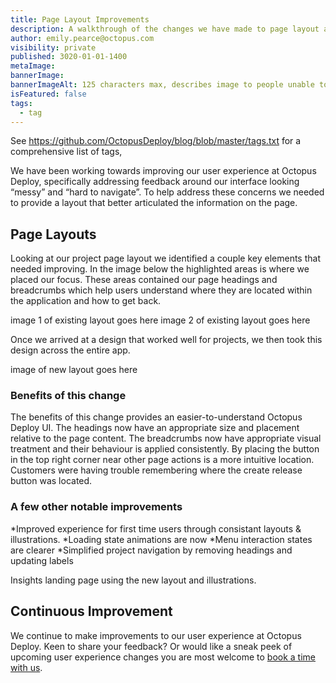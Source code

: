 ```yaml
---
title: Page Layout Improvements
description: A walkthrough of the changes we have made to page layout and other small UI improvements.
author: emily.pearce@octopus.com
visibility: private
published: 3020-01-01-1400
metaImage: 
bannerImage: 
bannerImageAlt: 125 characters max, describes image to people unable to see it.
isFeatured: false
tags: 
  - tag
---
```


See https://github.com/OctopusDeploy/blog/blob/master/tags.txt for a comprehensive list of tags,

We have been working towards improving our user experience at Octopus Deploy, specifically addressing feedback around our interface looking “messy” and “hard to navigate”. To help address these concerns we needed to provide a layout that better articulated the information on the page. 

## Page Layouts
Looking at our project page layout we identified a couple key elements that needed improving. In the image below the highlighted areas is where we placed our focus. These areas contained our page headings and breadcrumbs which help users understand where they are located within the application and how to get back. 

image 1 of existing layout goes here
image 2 of existing layout goes here

Once we arrived at a design that worked well for projects, we then took this design across the entire app.

image of new layout goes here

### Benefits of this change
The benefits of this change provides an easier-to-understand Octopus Deploy UI. The headings now have an appropriate size and placement relative to the page content. The breadcrumbs now have appropriate visual treatment and their behaviour is applied consistently. By placing the button in the top right corner near other page actions is a more intuitive location. Customers were having trouble remembering where the create release button was located. 


### A few other notable improvements
*Improved experience for first time users through consistant layouts & illustrations.
*Loading state animations are now 
*Menu interaction states are clearer
*Simplified project navigation by removing headings and updating labels

Insights landing page using the new layout and illustrations.

## Continuous Improvement
We continue to make improvements to our user experience at Octopus Deploy. Keen to share your feedback? Or would like a sneak peek of upcoming user experience changes you are most welcome to [book a time with us](https://calendly.com/emily-pearce-1/octopus-deploy-user-experience-research). 



